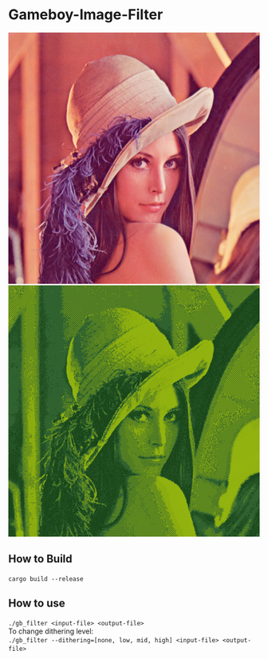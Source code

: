 # Gameboy-Image-Filter
![Input Image](images/lenna_input.png)
![Output Image](images/lenna_output_mid.png)

## How to Build
`cargo build --release`

## How to use
`./gb_filter <input-file> <output-file>` \
To change dithering level: \
`./gb_filter --dithering=[none, low, mid, high] <input-file> <output-file>`
